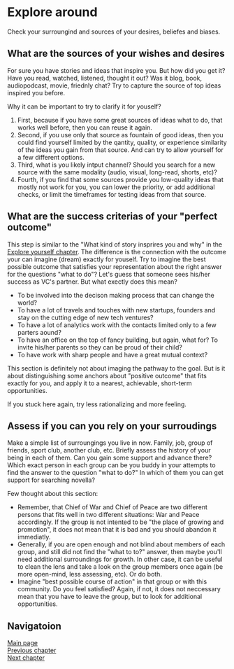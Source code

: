 # Explore around
Check your surroungind and sources of your desires, beliefes and biases.

## What are the sources of your wishes and desires

For sure you have stories and ideas that inspire you. But how did you get it? Have you read, watched, listened, thought it out? Was it blog, book, audiopodcast, movie, friednly chat? Try to capture the source of top ideas inspired you before. 

Why it can be important to try to clarify it for youself? 
1. First, because if you have some great sources of ideas what to do, that works well before, then you can reuse it again. 
2. Second, if you use only that source as fountain of good ideas, then you could find yourself limited by the qantity, quality, or experience similarity of the ideas you gain from that source. And can try to allow yourself for a few different options. 
3. Third, what is you likely intput channel? Should you search for a new source with the same modality (audio, visual, long-read, shorts, etc)? 
4. Fourth, if you find that some sources provide you low-quality ideas that mostly not work for you, you can lower the priority, or add additional checks, or limit the timeframes for testing ideas from that source. 

## What are the success criterias of your "perfect outcome"
This step is similar to the "What kind of story insprires you and why" in the [Explore yourself chapter](/explore_yourself.md). The difference is the connection with the outcome your can imagine (dream) exactly for youself. 
Try to imagine the best possible outcome that satisfies your representation about the right answer for the questions "what to do"?  Let's guess that someone sees his/her success as VC's partner. But what exectly does this mean? 
* To be involved into the decison making process that can change the world? 
* To have a lot of travels and touches with new startups, founders and stay on the cutting edge of new tech ventures?
* To have a lot of analytics work with the contacts limited only to a few parters aound? 
* To have an office on the top of fancy building, but again, what for? To invite his/her parents so they can be proud of their child? 
* To have work with sharp people and have a great mutual context? 

This section is definitely not about imaging the pathway to the goal. But is it about distinguishing some anchors about "positive outcome" that fits exactly for you, and apply it to a nearest, achievable, short-term opportunities. 

If you stuck here again, try less rationalizing and more feeling. 

## Assess if you can you rely on your surroudings
Make a simple list of surroungings you live in now. Family, job, group of friends, sport club, another club, etc. Briefly assess the history of your being in each of them. Can you gain some support and advance there? Which exact person in each group can be you buddy in your attempts to find the answer to the question "what to do?" In which of them you can get support for searching novella? 

Few thought about this section:
* Remember, that Chief of War and Chief of Peace are two different persons that fits well in two different situations: War and Peace accordingly. If the group is not intented to be "the place of growing and promotion", it does not mean that it is bad and you should abandon it immediatly. 
* Generally, if you are open enough and not blind about members of each group, and still did not find the "what to to?" answer, then maybe you'll need additional surroundings for growth. In other case, it can be useful to clean the lens and take a look on the group members once again (be more open-mind, less assessing, etc). Or do both. 
* Imagine "best possible course of action" in that group or with this community. Do you feel satisfied? Again, if not, it does not neccessary mean that you have to leave the group, but to look for additional opportunities. 

## Navigatoion
[Main page](/README.md)  
[Previous chapter](/docs/explore_yourself.md)  
[Next chapter](/docs/start_moving.md)  




